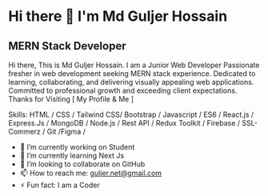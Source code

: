 # Hi there 👋 I'm Md Guljer Hossain

## MERN Stack Developer

Hi there, This is Md Guljer Hossain. I am a Junior Web Developer Passionate fresher in web development seeking MERN stack experience. Dedicated to learning, collaborating, and delivering visually appealing web applications. Committed to professional growth and exceeding client expectations.
Thanks for Visiting [ My Profile & Me ]

Skills: HTML / CSS / Tailwind CSS/ Bootstrap / Javascript / ES6 / React.js / Express.Js / MongoDB / Node.js / Rest API / Redux Toolkit / Firebase / SSL-Commerz / Git /Figma /   

- 🔭 I’m currently working on Student
- 🌱 I’m currently learning Next Js
- 👯 I’m looking to collaborate on GitHub
- 📫 How to reach me: guljer.net@gmail.com
- ⚡ Fun fact: I am a Coder
